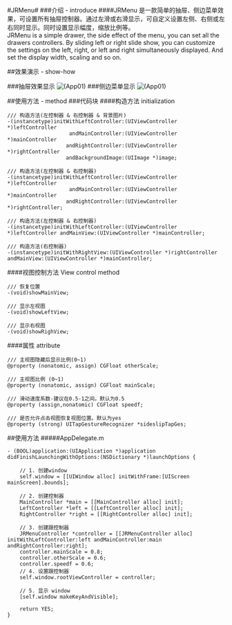 #JRMenu#
###介绍 - introduce
####JRMenu 是一款简单的抽屉、侧边菜单效果，可设置所有抽屉控制器。通过左滑或右滑显示，可自定义设置左侧、右侧或左右同时显示。同时设置显示幅度，缩放比例等。<br/>JRMenu is a simple drawer, the side effect of the menu, you can set all the drawers controllers. By sliding left or right slide show, you can customize the settings on the left, right, or left and right simultaneously displayed. And set the display width, scaling and so on.

##效果演示 - show-how

###抽屉效果显示
![(App01)](http://images0.cnblogs.com/blog2015/757453/201506/141117514881708.gif)
###侧边菜单显示
![(App01)](http://images0.cnblogs.com/blog2015/757453/201506/141117589105674.gif)

##使用方法 - method
###代码块
####构造方法 initialization
```objc
/// 构造方法(左控制器 & 右控制器 & 背景图片)
-(instancetype)initWithLeftController:(UIViewController *)leftController
					andMainController:(UIViewController *)mainController
				   andRightController:(UIViewController *)rightController
				   andBackgroundImage:(UIImage *)image;

/// 构造方法(左控制器 & 右控制器)
-(instancetype)initWithLeftController:(UIViewController *)leftController
					andMainController:(UIViewController *)mainController
				   andRightController:(UIViewController *)rightController;

/// 构造方法(左控制器 & 右控制器)
-(instancetype)initWithLeftController:(UIViewController *)leftController andMainView:(UIViewController *)mainController;

/// 构造方法(右控制器)
-(instancetype)initWithRightView:(UIViewController *)rightController andMainView:(UIViewController *)mainController;

```
####视图控制方法 View control method

```objc
/// 恢复位置
-(void)showMainView;

/// 显示左视图
-(void)showLeftView;

/// 显示右视图
-(void)showRighView;
```

####属性 attribute

```objc
/// 主视图隐藏后显示比例(0~1)
@property (nonatomic, assign) CGFloat otherScale;

/// 主视图比例 (0~1)
@property (nonatomic, assign) CGFloat mainScale;

/// 滑动速度系数-建议在0.5-1之间。默认为0.5
@property (assign,nonatomic) CGFloat speedf;

/// 是否允许点击视图恢复视图位置。默认为yes
@property (strong) UITapGestureRecognizer *sideslipTapGes;
```

##使用方法
#####AppDelegate.m
```objc
- (BOOL)application:(UIApplication *)application didFinishLaunchingWithOptions:(NSDictionary *)launchOptions {
	
	// 1. 创建window
	self.window = [[UIWindow alloc] initWithFrame:[UIScreen mainScreen].bounds];
	
	// 2. 创建控制器
	MainController *main = [[MainController alloc] init];
	LeftController *left = [[LeftController alloc] init];
	RightController *right = [[RightController alloc] init];
	
	// 3. 创建跟控制器
	JRMenuController *controller = [[JRMenuController alloc] initWithLeftController:left andMainController:main andRightController:right];
	controller.mainScale = 0.8;
	controller.otherScale = 0.6;
	controller.speedf = 0.6;
	// 4. 设置跟控制器
	self.window.rootViewController = controller;
	
	// 5. 显示 window
	[self.window makeKeyAndVisible];
	
	return YES;
}
```

